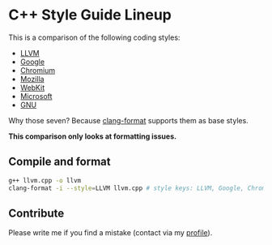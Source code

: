 # C++ Style Guide Lineup

This is a comparison of the following coding styles:

- [LLVM](http://llvm.org/docs/CodingStandards.html)
- [Google](http://google-styleguide.googlecode.com/svn/trunk/cppguide.xml)
- [Chromium](http://www.chromium.org/developers/coding-style)
- [Mozilla](https://firefox-source-docs.mozilla.org/code-quality/coding-style/coding_style_cpp.html)
- [WebKit](http://www.webkit.org/coding/coding-style.html)
- [Microsoft](https://docs.microsoft.com/en-us/visualstudio/ide/editorconfig-code-style-settings-reference?view=vs-2019)
- [GNU](https://www.gnu.org/prep/standards/standards.html)

Why those seven? Because [clang-format](http://clang.llvm.org/docs/ClangFormat.html) supports them as base styles.

**This comparison only looks at formatting issues.**

## Compile and format

```bash
g++ llvm.cpp -o llvm
clang-format -i --style=LLVM llvm.cpp # style keys: LLVM, Google, Chromium, Mozilla, WebKit
```

## Contribute

Please write me if you find a mistake (contact via my [profile](https://github.com/motine/)).